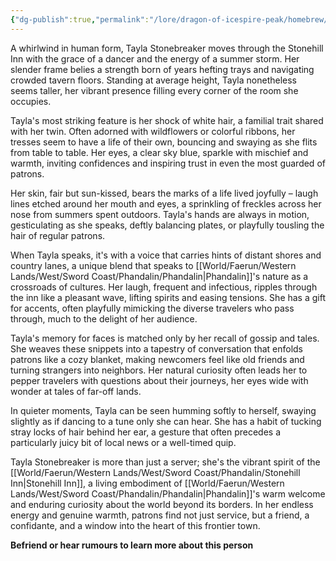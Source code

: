 ```yaml
---
{"dg-publish":true,"permalink":"/lore/dragon-of-icespire-peak/homebrew/npcs/phandalin/tayla-stonebreaker/"}
---
```


A whirlwind in human form, Tayla Stonebreaker moves through the Stonehill Inn with the grace of a dancer and the energy of a summer storm. Her slender frame belies a strength born of years hefting trays and navigating crowded tavern floors. Standing at average height, Tayla nonetheless seems taller, her vibrant presence filling every corner of the room she occupies.

Tayla's most striking feature is her shock of white hair, a familial trait shared with her twin. Often adorned with wildflowers or colorful ribbons, her tresses seem to have a life of their own, bouncing and swaying as she flits from table to table. Her eyes, a clear sky blue, sparkle with mischief and warmth, inviting confidences and inspiring trust in even the most guarded of patrons.

Her skin, fair but sun-kissed, bears the marks of a life lived joyfully – laugh lines etched around her mouth and eyes, a sprinkling of freckles across her nose from summers spent outdoors. Tayla's hands are always in motion, gesticulating as she speaks, deftly balancing plates, or playfully tousling the hair of regular patrons.

When Tayla speaks, it's with a voice that carries hints of distant shores and country lanes, a unique blend that speaks to [[World/Faerun/Western Lands/West/Sword Coast/Phandalin/Phandalin\|Phandalin]]'s nature as a crossroads of cultures. Her laugh, frequent and infectious, ripples through the inn like a pleasant wave, lifting spirits and easing tensions. She has a gift for accents, often playfully mimicking the diverse travelers who pass through, much to the delight of her audience.

Tayla's memory for faces is matched only by her recall of gossip and tales. She weaves these snippets into a tapestry of conversation that enfolds patrons like a cozy blanket, making newcomers feel like old friends and turning strangers into neighbors. Her natural curiosity often leads her to pepper travelers with questions about their journeys, her eyes wide with wonder at tales of far-off lands.

In quieter moments, Tayla can be seen humming softly to herself, swaying slightly as if dancing to a tune only she can hear. She has a habit of tucking stray locks of hair behind her ear, a gesture that often precedes a particularly juicy bit of local news or a well-timed quip.

Tayla Stonebreaker is more than just a server; she's the vibrant spirit of the [[World/Faerun/Western Lands/West/Sword Coast/Phandalin/Stonehill Inn\|Stonehill Inn]], a living embodiment of [[World/Faerun/Western Lands/West/Sword Coast/Phandalin/Phandalin\|Phandalin]]'s warm welcome and enduring curiosity about the world beyond its borders. In her endless energy and genuine warmth, patrons find not just service, but a friend, a confidante, and a window into the heart of this frontier town.

**Befriend or hear rumours to learn more about this person**